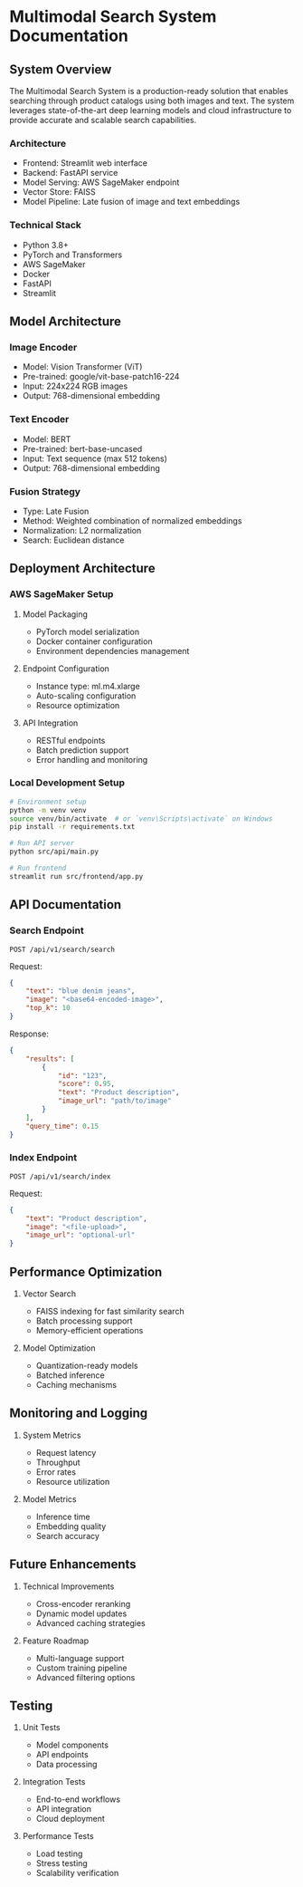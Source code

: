 # Multimodal Search System Documentation

## System Overview

The Multimodal Search System is a production-ready solution that enables searching through product catalogs using both images and text. The system leverages state-of-the-art deep learning models and cloud infrastructure to provide accurate and scalable search capabilities.

### Architecture
- Frontend: Streamlit web interface
- Backend: FastAPI service
- Model Serving: AWS SageMaker endpoint
- Vector Store: FAISS
- Model Pipeline: Late fusion of image and text embeddings

### Technical Stack
- Python 3.8+
- PyTorch and Transformers
- AWS SageMaker
- Docker
- FastAPI
- Streamlit

## Model Architecture

### Image Encoder
- Model: Vision Transformer (ViT)
- Pre-trained: google/vit-base-patch16-224
- Input: 224x224 RGB images
- Output: 768-dimensional embedding

### Text Encoder
- Model: BERT
- Pre-trained: bert-base-uncased
- Input: Text sequence (max 512 tokens)
- Output: 768-dimensional embedding

### Fusion Strategy
- Type: Late Fusion
- Method: Weighted combination of normalized embeddings
- Normalization: L2 normalization
- Search: Euclidean distance

## Deployment Architecture

### AWS SageMaker Setup
1. Model Packaging
   - PyTorch model serialization
   - Docker container configuration
   - Environment dependencies management

2. Endpoint Configuration
   - Instance type: ml.m4.xlarge
   - Auto-scaling configuration
   - Resource optimization

3. API Integration
   - RESTful endpoints
   - Batch prediction support
   - Error handling and monitoring

### Local Development Setup
```bash
# Environment setup
python -m venv venv
source venv/bin/activate  # or `venv\Scripts\activate` on Windows
pip install -r requirements.txt

# Run API server
python src/api/main.py

# Run frontend
streamlit run src/frontend/app.py
```

## API Documentation

### Search Endpoint
`POST /api/v1/search/search`

Request:
```json
{
    "text": "blue denim jeans",
    "image": "<base64-encoded-image>",
    "top_k": 10
}
```

Response:
```json
{
    "results": [
        {
            "id": "123",
            "score": 0.95,
            "text": "Product description",
            "image_url": "path/to/image"
        }
    ],
    "query_time": 0.15
}
```

### Index Endpoint
`POST /api/v1/search/index`

Request:
```json
{
    "text": "Product description",
    "image": "<file-upload>",
    "image_url": "optional-url"
}
```

## Performance Optimization

1. Vector Search
   - FAISS indexing for fast similarity search
   - Batch processing support
   - Memory-efficient operations

2. Model Optimization
   - Quantization-ready models
   - Batched inference
   - Caching mechanisms

## Monitoring and Logging

1. System Metrics
   - Request latency
   - Throughput
   - Error rates
   - Resource utilization

2. Model Metrics
   - Inference time
   - Embedding quality
   - Search accuracy

## Future Enhancements

1. Technical Improvements
   - Cross-encoder reranking
   - Dynamic model updates
   - Advanced caching strategies

2. Feature Roadmap
   - Multi-language support
   - Custom training pipeline
   - Advanced filtering options

## Testing

1. Unit Tests
   - Model components
   - API endpoints
   - Data processing

2. Integration Tests
   - End-to-end workflows
   - API integration
   - Cloud deployment

3. Performance Tests
   - Load testing
   - Stress testing
   - Scalability verification